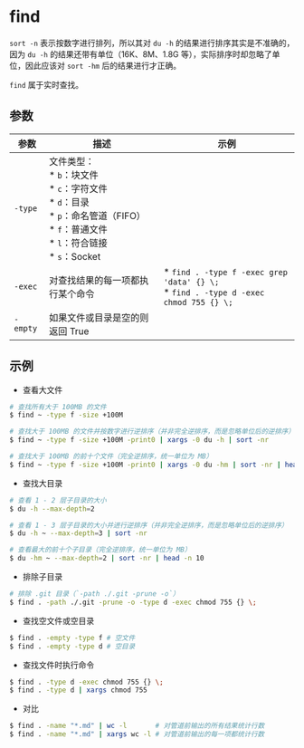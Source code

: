 # find

`sort -n` 表示按数字进行排列，所以其对 `du -h` 的结果进行排序其实是不准确的，因为 `du -h` 的结果还带有单位（16K、8M、1.8G 等），实际排序时却忽略了单位，因此应该对 `sort -hm` 后的结果进行才正确。

`find` 属于实时查找。

## 参数

| 参数     | 描述                                                                                                                                            | 示例                                                                                     |
| -------- | ----------------------------------------------------------------------------------------------------------------------------------------------- | ---------------------------------------------------------------------------------------- |
| `-type`  | 文件类型：<br>* `b`：块文件<br>* `c`：字符文件<br>* `d`：目录<br>* `p`：命名管道（FIFO）<br>* `f`：普通文件<br>* `l`：符合链接<br>* `s`：Socket |                                                                                          |
| `-exec`  | 对查找结果的每一项都执行某个命令                                                                                                                | * `find . -type f -exec grep 'data' {} \;` <br> * `find . -type d -exec chmod 755 {} \;` |
| `-empty` | 如果文件或目录是空的则返回 True                                                                                                                 |                                                                                          |

## 示例

* 查看大文件

```sh
# 查找所有大于 100MB 的文件
$ find ~ -type f -size +100M

# 查找大于 100MB 的文件并按数字进行逆排序（并非完全逆排序，而是忽略单位后的逆排序）
$ find ~ -type f -size +100M -print0 | xargs -0 du -h | sort -nr

# 查找大于 100MB 的前十个文件（完全逆排序，统一单位为 MB）
$ find ~ -type f -size +100M -print0 | xargs -0 du -hm | sort -nr | head -n 10
```

* 查找大目录

```sh
# 查看 1 - 2 层子目录的大小
$ du -h --max-depth=2

# 查看 1 - 3 层子目录的大小并进行逆排序（并非完全逆排序，而是忽略单位后的逆排序）
$ du -h ~ --max-depth=3 | sort -nr

# 查看最大的前十个子目录（完全逆排序，统一单位为 MB）
$ du -hm ~ --max-depth=2 | sort -nr | head -n 10
```

* 排除子目录

```sh
# 排除 .git 目录（`-path ./.git -prune -o`）
$ find . -path ./.git -prune -o -type d -exec chmod 755 {} \;
```

* 查找空文件或空目录

```sh
$ find . -empty -type f # 空文件
$ find . -empty -type d # 空目录
```

* 查找文件时执行命令

```sh
$ find . -type d -exec chmod 755 {} \;
$ find . -type d | xargs chmod 755
```

* 对比

```sh
$ find . -name "*.md" | wc -l       # 对管道前输出的所有结果统计行数
$ find . -name "*.md" | xargs wc -l # 对管道前输出的每一项都统计行数
```